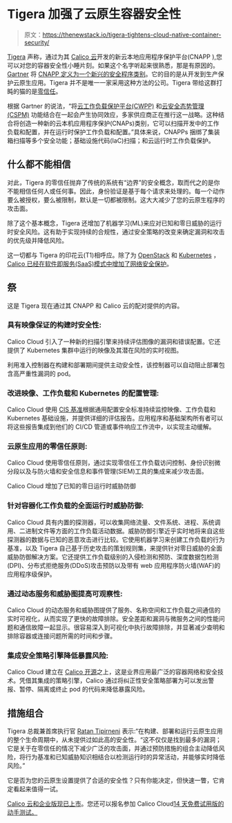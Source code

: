 # Tigera 加强了云原生容器安全性

> 原文：<https://thenewstack.io/tigera-tightens-cloud-native-container-security/>

[Tigera](https://www.tigera.io/) 声称，通过为其 [Calico 云](https://www.tigera.io/tigera-products/calico-cloud/)开发的新云本地应用程序保护平台(CNAPP ),您可以对您的容器安全性小睡片刻。如果这个名字听起来很熟悉，那是有原因的。 [Gartner](https://www.gartner.com/en) 将 [CNAPP 定义为一个新兴的安全程序类别](https://start.paloaltonetworks.com/gartner-report-cloud-native-application-protection.html)。它的目的是从开发到生产保护云原生应用。Tigera 并不是唯一一家采用这种方法的公司。Tigera 带给这群打盹的猫的是[零信任](https://thenewstack.io/zero-trust-security-and-the-software-development-lifecycle/)。

根据 Gartner 的说法，“将[云工作负载保护平台(CWPP)](https://www.gartner.com/reviews/market/cloud-workload-protection-platforms?utm_source=thenewstack&utm_medium=website&utm_campaign=platform) 和[云安全态势管理(CSPM)](https://www.gartner.com/en/documents/3899373/innovation-insight-for-cloud-security-posture-management) 功能结合在一起会产生协同效应，多家供应商正在推行这一战略。这种结合将创造一种新的云本机应用程序保护(CNAPs)类别，它可以扫描开发中的工作负载和配置，并在运行时保护工作负载和配置。”具体来说，CNAPPs 捆绑了集装箱扫描等多个安全功能；基础设施代码(IaC)扫描；和云运行时工作负载保护。

## 什么都不能相信

对此，Tigera 的零信任抛弃了传统的系统有“边界”的安全概念，取而代之的是你不能相信任何人或任何事。因此，身份验证是基于每个请求来处理的。每一个动作要么被授权，要么被限制，默认是一切都被限制。这大大减少了您的云原生程序的攻击面。

除了这个基本概念，Tigera 还增加了机器学习(ML)来应对已知和零日威胁的运行时安全风险。这有助于实现持续的合规性，通过安全策略的改变来确定漏洞和攻击的优先级并降低风险。

这一切都与 Tigera 的印花云(T1)相呼应。除了为 [OpenStack](https://www.openstack.org/) 和 [Kubernetes](https://kubernetes.io/) ， [Calico 已经在软件即服务(SaaS)模式中增加了网络安全保护](https://thenewstack.io/project-calico-kubernetes-security-as-saas/)。

## 祭

这是 Tigera 现在通过其 CNAPP 和 Calico 云的配对提供的内容。

### **具有映像保证的构建时安全性:**

Calico Cloud 引入了一种新的扫描引擎来持续评估图像的漏洞和错误配置。它还提供了 Kubernetes 集群中运行的映像及其潜在风险的实时视图。

利用准入控制器在构建和部署期间提供主动安全性，该控制器可以自动阻止部署包含高严重性漏洞的 pod。

### **改进映像、工作负载和 Kubernetes 的配置管理:**

Calico Cloud 使用 [CIS 基准](https://www.cisecurity.org/cis-benchmarks/)根据通用配置安全标准持续监控映像、工作负载和 Kubernetes 基础设施，并提供详细的评估报告。应用程序和基础架构所有者可以将这些报告集成到他们的 CI/CD 管道或事件响应工作流中，以实现主动缓解。

### **云原生应用的零信任原则:**

Calico Cloud 使用零信任原则，通过实现零信任工作负载访问控制、身份识别微分段以及与防火墙和安全信息和事件管理(SIEM)工具的集成来减少攻击面。

Calico Cloud 增加了已知的零日运行时威胁防御

### **针对容器化工作负载的全面运行时威胁防御:**

Calico Cloud 具有内置的探测器，可以收集网络流量、文件系统、进程、系统调用、二进制文件等方面的工作负载活动数据。威胁防御引擎近乎实时地将来自这些探测器的数据与已知的恶意攻击进行比较。它使用机器学习来创建工作负载的行为基准，以及 Tigera 自己基于历史攻击的策划规则集，来提供针对零日威胁的全面威胁防御解决方案。它还提供工作负载级别的入侵检测和预防、深度数据包检测(DPI)、分布式拒绝服务(DDoS)攻击预防以及带有 web 应用程序防火墙(WAF)的应用程序级保护。

### **通过动态服务和威胁图提高可观察性:**

Calico Cloud 的动态服务和威胁图提供了服务、名称空间和工作负载之间通信的实时可视化，从而实现了更快的故障排除。安全差距和漏洞与微服务之间的性能问题和通信故障一起显示。很容易深入到可视化中执行故障排除，并显著减少查明和排除容器或连接问题所需的时间和步骤。

### **集成安全策略引擎降低暴露风险:**

Calico Cloud 建立在 [Calico 开源](https://www.tigera.io/project-calico/)之上，这是业界应用最广泛的容器网络和安全技术。凭借其集成的策略引擎，Calico 通过将纠正性安全策略部署为可以发出警报、暂停、隔离或终止 pod 的代码来降低暴露风险。

## 措施组合

Tigera 总裁兼首席执行官 [Ratan Tipirneni](https://www.linkedin.com/in/ratantipirneni/) 表示:“在构建、部署和运行云原生应用的整个生命周期中，从未提供过如此高的安全性。“这不仅仅是找到最多的漏洞；它是关于在零信任的情况下减少广泛的攻击面，并通过预防措施的组合主动降低风险，将行为基准和已知威胁知识相结合以检测运行时的异常活动，并能够实时降低风险。”

它是否为您的云原生设置提供了合适的安全性？只有你能决定，但快速一瞥，它肯定看起来值得一试。

[Calico 云和企业版现已上市](https://www.tigera.io/tigera-products/calico-cloud-pricing/)。您还可以报名参加 Calico Cloud[14 天免费试用版的动手测试。](https://www.calicocloud.io/home)

<svg xmlns:xlink="http://www.w3.org/1999/xlink" viewBox="0 0 68 31" version="1.1"><title>Group</title> <desc>Created with Sketch.</desc></svg>